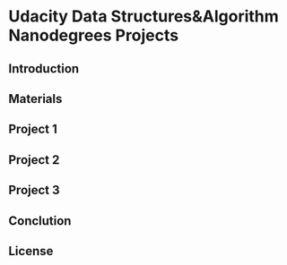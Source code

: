 # Udacity Data Structures&Algorithm Nanodegrees Projects

## Introduction
## Materials
## Project 1
## Project 2
## Project 3

## Conclution

## License
